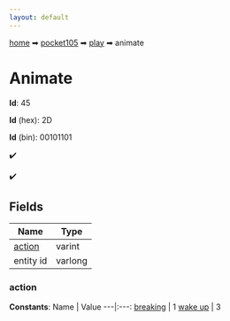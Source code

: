 ```yaml
---
layout: default
---
```


[home](/) ➡ [pocket105](/protocol/pocket105) ➡ [play](/protocol/pocket105/play) ➡ animate

# Animate

**Id**: 45

**Id** (hex): 2D

**Id** (bin): 00101101

✔️

✔️

## Fields

Name | Type
---|---
[action](#action) | varint
entity id | varlong

### action

**Constants**:
Name | Value
---|:---:
[breaking](action_breaking) | 1
[wake up](action_wake-up) | 3

